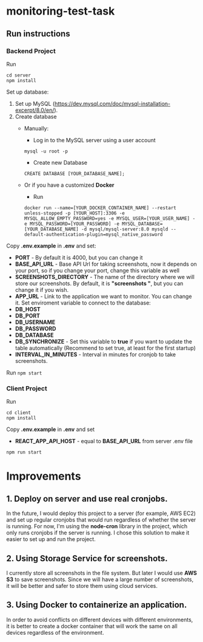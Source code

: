 # monitoring-test-task
## Run instructions
### Backend Project

Run

```
cd server
npm install
```

Set up database:

1. Set up MySQL (https://dev.mysql.com/doc/mysql-installation-excerpt/8.0/en/).
2. Create database
    - Manually:
        - Log in to the MySQL server using a user account

        ```
        mysql -u root -p
        ```
        - Create new Database
        
        ```
        CREATE DATABASE [YOUR_DATABASE_NAME];
        ```
    - Or if you have a customized **Docker**
        - Run 
        ```
        docker run --name=[YOUR_DOCKER_CONTAINER_NAME] --restart unless-stopped -p [YOUR_HOST]:3306 -e MYSQL_ALLOW_EMPTY_PASSWORD=yes -e MYSQL_USER=[YOUR_USER_NAME] -e MYSQL_PASSWORD=[YOUR_PASSWORD] -e MYSQL_DATABASE=[YOUR_DATABASE_NAME] -d mysql/mysql-server:8.0 mysqld --default-authentication-plugin=mysql_native_password
        ```

Copy **.env.example** in **.env** and set:

* **PORT** - By default it is 4000, but you can change it
* **BASE_API_URL** - Base API Url for taking screenshots, now it depends on your port, so if you change your port, change this variable as well
* **SCREENSHOTS_DIRECTORY** - The name of the directory where we will store our screenshots. By default, it is **"screenshots "**, but you can change it if you wish.
* **APP_URL** - Link to the application we want to monitor. You can change it.
    Set enviroment variable to connect to the database:
* **DB_HOST**
* **DB_PORT**
* **DB_USERNAME**
* **DB_PASSWORD**
* **DB_DATABASE**
* **DB_SYNCHRONIZE** - Set this variable to **true** if you want to update the table automatically (Recommend to set true, at least for the first startup)
* **INTERVAL_IN_MINUTES** - Interval in minutes for cronjob to take screenshots.

Run
```npm start```

### Client Project

Run

```
cd client
npm install
```

Copy **.env.example** in **.env** and set 
* **REACT_APP_API_HOST** - equal to **BASE_API_URL** from server .env file

```npm run start```

# Improvements

## 1. Deploy on server and use real cronjobs.
In the future, I would deploy this project to a server (for example, AWS EC2) and set up regular cronjobs that would run regardless of whether the server is running. 
For now, I'm using the **node-cron** library in the project, which only runs cronjobs if the server is running. I chose this solution to make it easier to set up and run the project.

## 2. Using Storage Service for screenshots.
I currently store all screenshots in the file system.
But later I would use **AWS S3** to save screenshots. Since we will have a large number of screenshots, it will be better and safer to store them using cloud services.

## 3. Using Docker to containerize an application. 
In order to avoid conflicts on different devices with different environments, it is better to create a docker container that will work the same on all devices regardless of the environment.